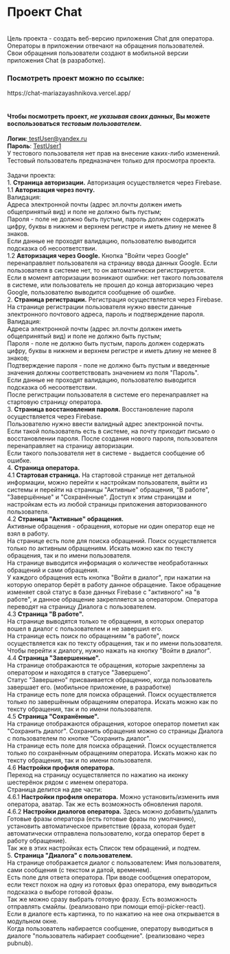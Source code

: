 <h1>Проект Chat</h1>
<br>
Цель проекта - создать веб-версию приложения Chat для оператора. Операторы в приложении отвечают на обращения пользователей.<br>
Свои обращения пользователи создают в мобильной версии приложения Chat (в разработке).<br>

<h3>Посмотреть проект можно по ссылке:</h3>
https://chat-mariazayashnikova.vercel.app/
<br><br>
<h4>Чтобы посмотреть проект, <i>не указывая своих данных</i>, Вы можете воспользоваться <i>тестовым пользователем</i>.</h4>
<b>Логин</b>:<u> testUser@yandex.ru</u><br>
<b>Пароль</b>: <u>TestUser1</u><br>
У тестового пользователя нет прав на внесение каких-либо изменений. Тестовый пользователь предназначен только для просмотра проекта.
<br><br>
Задачи проекта:<br>
1. <b>Страница авторизации.</b> Авторизация осуществляется через Firebase.<br>
1.1 <b>Авторизация через почту. </b> <br>
Валидация: <br>
Адреса электронной почты (адрес эл.почты должен иметь общепринятый вид) и поле не должно быть пустым;<br>
Пароля - поле не должно быть пустым, пароль должен содержать цифру, буквы в нижнем и верхнем регистре и иметь длину не менее 8 знаков.<br>
Если данные не проходят валидацию, пользователю выводится подсказка об несоответствии.<br>
1.2 <b>Авторизация через Google.</b> Кнопка "Войти через Google" перенаправляет пользователя на страницу ввода данных Google. Если пользователя в системе нет, то он автоматически регистрируется.<br>
Если в момент авторизации возникают ошибки: нет такого пользователя в системе, или пользователь не прошел до конца авторизацию через Google, пользователю выводится сообщение об ошибке.<br>
2. <b>Страница регистрации.</b> Регистрация осуществляется через Firebase.<br>
На странице регистрации пользователя нужно ввести данные электронного почтового адреса, пароль и подтверждение пароля.<br>
Валидация: <br>
Адреса электронной почты (адрес эл.почты должен иметь общепринятый вид) и поле не должно быть пустым;<br>
Пароля - поле не должно быть пустым, пароль должен содержать цифру, буквы в нижнем и верхнем регистре и иметь длину не менее 8 знаков;<br>
Подтверждение пароля - поле не должно быть пустым и введенные значения должны соответствовать значением из поля "Пароль".<br>
Если данные не проходят валидацию, пользователю выводится подсказка об несоответствии.<br>
После регистрации пользователя в системе его перенаправляет на стартовую страницу оператора.<br>
3. <b>Страница восстановления пароля.</b> Восстановление пароля осуществляется через Firebase.<br>
Пользователю нужно ввести валидный адрес электронной почты.<br>
Если такой пользователь есть в системе, на почту приходит письмо о восстановлении пароля. После создания нового пароля, пользователя перенаправляет на страницу авторизации.<br>
Если такого пользователя нет в системе - выдается сообщение об ошибке.<br>
4. <b>Страница оператора.</b><br>
4.1 <b>Стартовая страница.</b> На стартовой странице нет детальной информации, можно перейти к настройкам пользователя, выйти из системы и перейти на страницы "Активные" обращения, "В работе", "Завершённые" и "Сохранённые". Доступ к этим страницам и настройкам есть из любой страницы приложения авторизованного пользователя.<br>
4.2 <b>Страница "Активные" обращения. </b> <br>
Активные обращения - обращения, которые ни один оператор еще не взял в работу.<br>
На странице есть поле для поиска обращений. Поиск осуществляется только по активным обращениям. Искать можно как по тексту обращения, так и по имени пользователя.<br>
На странице выводится информация о количестве необработанных обращений и сами обращения.<br>
У каждого обращения есть кнопка "Войти в диалог", при нажатии на которую оператор берёт в работу данное обращение. Такое обращение изменяет свой статус в базе данных Firebase с "активного" на "в работе", и данное обращение закрепляется за оператором. Оператора переводят на страницу Диалога с пользователем.<br>
4.3 <b>Страница "В работе".</b> <br>
На странице выводятся только те обращения, в которых оператор вошел в диалог с пользователем и не завершил его.<br>
На странице есть поиск по обращениям "в работе", поиск осуществляется как по тексту обращения, так и по имени пользователя.<br>
Чтобы перейти к диалогу, нужно нажать на кнопку "Войти в диалог".<br>
4.4 <b>Страница "Завершенные". </b><br>
На странице отображаются те обращения, которые закреплены за оператором и находятся в статусе "Завершено".<br>
Статус "Завершено" присваивается обращению, когда пользователь завершает его. (мобильное приложение, в разработке)<br>
На странице есть поле для поиска обращений. Поиск осуществляется только по завершённым обращениям оператора. Искать можно как по тексту обращения, так и по имени пользователя.<br>
4.5 <b>Страница "Сохранённые".</b><br>
На странице отображаются обращения, которое оператор пометил как "Сохранить диалог". Сохранить обращения можно со страницы Диалога с пользователем по кнопке "Сохранить диалог".<br>
На странице есть поле для поиска обращений. Поиск осуществляется только по сохранённым обращениям оператора. Искать можно как по тексту обращения, так и по имени пользователя.<br>
4.6 <b>Настройки профиля оператора.</b><br>
Переход на страницу осуществляется по нажатию на иконку шестерёнок рядом с именем оператора.<br>
Страница делится на две части:<br>
4.6.1 <b>Настройки профиля оператора.</b> Можно установить/изменить имя оператора, аватар. Так же есть возможность обновления пароля.<br>
4.6.2 <b>Настройки диалогов оператора.</b> Здесь можно добавить/удалить Готовые фразы оператора (есть готовые фразы по умолчанию), установить автоматическое приветствие (фраза, которая будет автоматически отправлена пользователю, когда оператор берет в работу обращение).<br>
Так же в этих настройках есть Список тем обращений, и подтем.<br>
5. <b>Страница "Диалога" с пользователем.</b><br>
На странице отображается диалог с пользователем: Имя пользователя, сами сообщения (с текстом и датой, временем).<br>
Есть поле для ответа оператора. При вводе сообщения оператором, если текст похож на одну из готовых фраз оператора, ему выводиться подсказка о выборе готовой фразы.<br>
Так же можно сразу выбрать готовую фразу. Есть возможность отправлять смайлы. (реализовано при помощи emoji-picker-react).<br>
Если в диалоге есть картинка, то по нажатию на нее она открывается в модульном окне.<br>
Когда пользователь набирается сообщение, оператору выводиться в диалоге "пользователь набирает сообщение". (реализовано через pubnub).<br>

